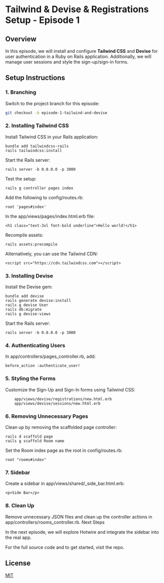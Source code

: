 # Tailwind & Devise & Registrations Setup - Episode 1

## Overview

In this episode, we will install and configure **Tailwind CSS** and **Devise** for user authentication in a Ruby on Rails application. Additionally, we will manage user sessions and style the sign-up/sign-in forms.

## Setup Instructions

### 1. Branching
Switch to the project branch for this episode:
```bash
git checkout -b episode-1-tailwind-and-devise
```
### 2. Installing Tailwind CSS

Install Tailwind CSS in your Rails application:
```
bundle add tailwindcss-rails
rails tailwindcss:install
```
Start the Rails server:
```
rails server -b 0.0.0.0 -p 3000
```
Test the setup:
```
rails g controller pages index
```
Add the following to config/routes.rb:
```
root 'pages#index'
```
In the app/views/pages/index.html.erb file:
```
<h1 class="text-3xl font-bold underline">Hello world!</h1>
```
Recompile assets:
```
rails assets:precompile
```
Alternatively, you can use the Tailwind CDN:
```
<script src="https://cdn.tailwindcss.com"></script>
```
### 3. Installing Devise

Install the Devise gem:
```
bundle add devise
rails generate devise:install
rails g devise User
rails db:migrate
rails g devise:views
```
Start the Rails server:
```
rails server -b 0.0.0.0 -p 3000
```
### 4. Authenticating Users

In app/controllers/pages_controller.rb, add:
```
before_action :authenticate_user!
```
### 5. Styling the Forms

Customize the Sign-Up and Sign-In forms using Tailwind CSS:
```
    app/views/devise/registrations/new.html.erb
    app/views/devise/sessions/new.html.erb
```
### 6. Removing Unnecessary Pages

Clean up by removing the scaffolded page controller:
```
rails d scaffold page
rails g scaffold Room name
```
Set the Room index page as the root in config/routes.rb:
```
root "rooms#index"
```
### 7. Sidebar

Create a sidebar in app/views/shared/_side_bar.html.erb:
```
<p>Side Bar</p>
```
### 8. Clean Up

Remove unnecessary JSON files and clean up the controller actions in app/controllers/rooms_controller.rb.
Next Steps

In the next episode, we will explore Hotwire and integrate the sidebar into the real app.

For the full source code and to get started, visit the repo.
## License

[MIT](https://choosealicense.com/licenses/mit/)

